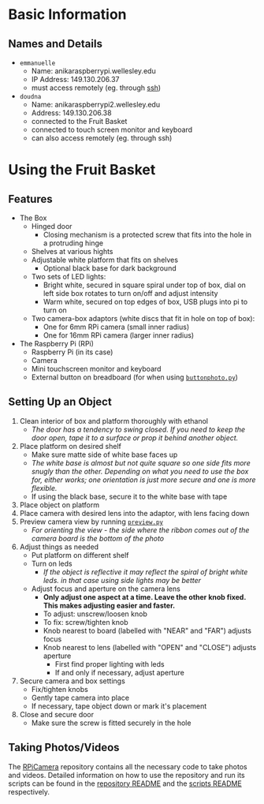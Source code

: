 # Basic Information

## Names and Details
- `emmanuelle`
    - Name: anikaraspberrypi.wellesley.edu
    - IP Address: 149.130.206.37
    - must access remotely (eg. through [ssh](https://www.raspberrypi.com/documentation/computers/remote-access.html#ssh))
- `doudna`
    - Name: anikaraspberrypi2.wellesley.edu
    - Address: 149.130.206.38    
    - connected to the Fruit Basket
    - connected to touch screen monitor and keyboard
    - can also access remotely (eg. through ssh)

# Using the Fruit Basket

## Features
 - The Box
    - Hinged door
        - Closing mechanism is a protected screw that fits into the hole in a protruding hinge
    - Shelves at various hights
    - Adjustable white platform that fits on shelves
        - Optional black base for dark background
    - Two sets of LED lights:
        - Bright white, secured in square spiral under top of box, dial on left side box rotates to turn on/off and adjust intensity
        - Warm white, secured on top edges of box, USB plugs into pi to turn on
    - Two camera-box adaptors (white discs that fit in hole on top of box):
        - One for 6mm RPi camera (small inner radius)
        - One for 16mm RPi camera (larger inner radius)
- The Raspberry Pi (RPi)
    - Raspberry Pi (in its case)
    - Camera
    - Mini touchscreen monitor and keyboard
    - External button on breadboard (for when using [`buttonphoto.py`](https://github.com/Klepac-Ceraj-Lab/RPiCamera/tree/main/scripts#buttonphoto))

## Setting Up an Object
1. Clean interior of box and platform thoroughly with ethanol
    - *The door has a tendency to swing closed. If you need to keep the door open, tape it to a surface or prop it behind another object.*
2. Place platform on desired shelf
    - Make sure matte side of white base faces up
    - *The white base is almost but not quite square so one side fits more snugly than the other. Depending on what you need to use the box for, either works; one orientation is just more secure and one is more flexible.*
    - If using the black base, secure it to the white base with tape
3. Place object on platform
4. Place camera with desired lens into the adaptor, with lens facing down
5. Preview camera view by running [`preview.py`](https://github.com/Klepac-Ceraj-Lab/RPiCamera/tree/main/scripts#preview)
    - *For orienting the view - the side where the ribbon comes out of the camera board is the bottom of the photo*
6. Adjust things as needed
    - Put platform on different shelf
    - Turn on leds
        - *If the object is reflective it may reflect the spiral of bright white leds. in that case using side lights may be better*
    - Adjust focus and aperture on the camera lens
        - **Only adjust one aspect at a time. Leave the other knob fixed. This makes adjusting easier and faster.**
        - To adjust: unscrew/loosen knob
        - To fix: screw/tighten knob
        - Knob nearest to board (labelled with "NEAR" and "FAR") adjusts focus
        - Knob nearest to lens (labelled with "OPEN" and "CLOSE") adjusts aperture
            - First find proper lighting with leds
            - If and only if necessary, adjust aperture
7. Secure camera and box settings
    - Fix/tighten knobs
    - Gently tape camera into place
    - If necessary, tape object down or mark it's placement
8. Close and secure door
    - Make sure the screw is fitted securely in the hole

## Taking Photos/Videos

The [RPiCamera](https://github.com/Klepac-Ceraj-Lab/RPiCamera) repository contains all the necessary code to take photos and videos.
Detailed information on how to use the repository and run its scripts can be found in the [repository README](https://github.com/Klepac-Ceraj-Lab/RPiCamera/blob/main/README.md) and the [scripts README](https://github.com/Klepac-Ceraj-Lab/RPiCamera/blob/main/scripts/README.md) respectively.
